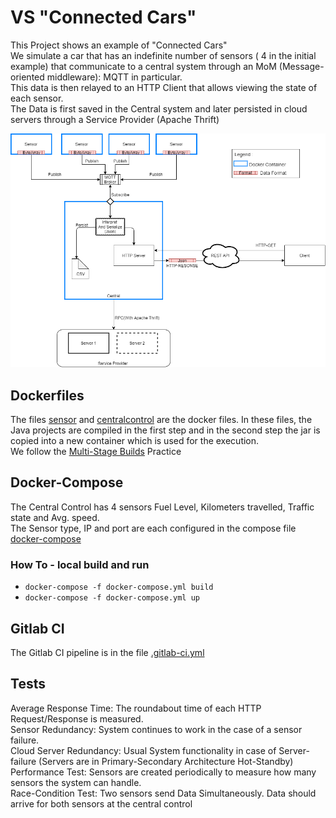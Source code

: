 # VS "Connected Cars" 
This Project shows an example of "Connected Cars"  
We simulate a car that has an indefinite number of sensors ( 4 in the initial example) that communicate to a central system through an MoM (Message-oriented middleware): MQTT in particular.  
This data is then relayed to an HTTP Client that allows viewing the state of each sensor.  
The Data is first saved in the Central system and later persisted in cloud servers through a Service Provider (Apache Thrift)  
  
![DesignDoc](./VS_Praktikum_Design.png)  
## Dockerfiles

The files [sensor](sensor) and [centralcontrol](centralcontrol) are the docker files. In these files, the Java projects are compiled in the first step and in the second step the jar is copied into a new container which is used for the execution.  
We follow the [Multi-Stage Builds](https://docs.docker.com/develop/develop-images/multistage-build/) Practice   

## Docker-Compose

The Central Control has 4 sensors Fuel Level, Kilometers travelled, Traffic state and Avg. speed.  
The Sensor type, IP and port are each configured in the compose file [docker-compose](docker-compose)  

### How To - local build and run
- `docker-compose -f docker-compose.yml build`  
- `docker-compose -f docker-compose.yml up`  

## Gitlab CI
The Gitlab CI pipeline is in the file [.gitlab-ci.yml](.gitlab-ci.yml)  

## Tests

Average Response Time: The roundabout time of each HTTP Request/Response is measured.  
Sensor Redundancy: System continues to work in the case of a sensor failure.  
Cloud Server Redundancy: Usual System functionality in case of Server-failure (Servers are in Primary-Secondary Architecture Hot-Standby)  
Performance Test: Sensors are created periodically to measure how many sensors the system can handle.  
Race-Condition Test: Two sensors send Data Simultaneously. Data should arrive for both sensors at the central control  


